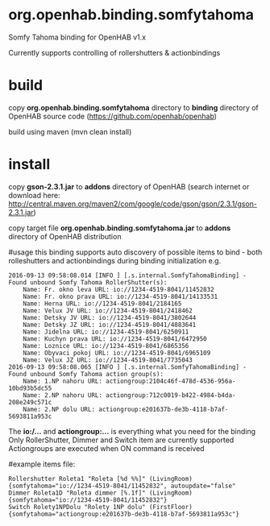 # org.openhab.binding.somfytahoma
Somfy Tahoma binding for OpenHAB v1.x

Currently supports controlling of rollershutters & actionbindings

# build
copy __org.openhab.binding.somfytahoma__ directory to __binding__ directory of OpenHAB source code (https://github.com/openhab/openhab)

build using maven (mvn clean install)

# install
copy __gson-2.3.1.jar__ to __addons__ directory of OpenHAB (search internet or download here: http://central.maven.org/maven2/com/google/code/gson/gson/2.3.1/gson-2.3.1.jar)

copy target file __org.openhab.binding.somfytahoma.jar__ to __addons__ directory of OpenHAB distribution

#usage
this binding supports auto discovery of possible items to bind - both rolleshutters and actionbindings during binding initialization
e.g.
```
2016-09-13 09:58:08.014 [INFO ] [.s.internal.SomfyTahomaBinding] - Found unbound Somfy Tahoma RollerShutter(s): 
	Name: Fr. okno leva URL: io://1234-4519-8041/11452832
	Name: Fr. okno prava URL: io://1234-4519-8041/14133531
	Name: Herna URL: io://1234-4519-8041/2184165
	Name: Velux JV URL: io://1234-4519-8041/2418462
	Name: Detsky JV URL: io://1234-4519-8041/3802644
	Name: Detsky JZ URL: io://1234-4519-8041/4883641
	Name: Jidelna URL: io://1234-4519-8041/6250911
	Name: Kuchyn prava URL: io://1234-4519-8041/6472950
	Name: Loznice URL: io://1234-4519-8041/6865356
	Name: Obyvaci pokoj URL: io://1234-4519-8041/6965109
	Name: Velux JZ URL: io://1234-4519-8041/7735043
2016-09-13 09:58:08.065 [INFO ] [.s.internal.SomfyTahomaBinding] - Found unbound Somfy Tahoma action group(s): 
	Name: 1.NP nahoru URL: actiongroup:2104c46f-478d-4536-956a-10bd93b5dc55
	Name: 2.NP nahoru URL: actiongroup:712c0019-b422-4984-b4da-208e249c571c
	Name: 2.NP dolu URL: actiongroup:e201637b-de3b-4118-b7af-5693811a953c
```

The **io:/...** and **actiongroup:...** is everything what you need for the binding
Only RollerShutter, Dimmer and Switch item are currently supported
Actiongroups are executed when ON command is received


#example
items file:
```
Rollershutter Roleta1 "Roleta [%d %%]" (LivingRoom) {somfytahoma="io://1234-4519-8041/11452832", autoupdate="false"
Dimmer Roleta1D "Roleta dimmer [%.1f]" (LivingRoom) {somfytahoma="io://1234-4519-8041/11452832"}
Switch Rolety1NPDolu "Rolety 1NP dolu" (FirstFloor) {somfytahoma="actiongroup:e201637b-de3b-4118-b7af-5693811a953c"}
```

